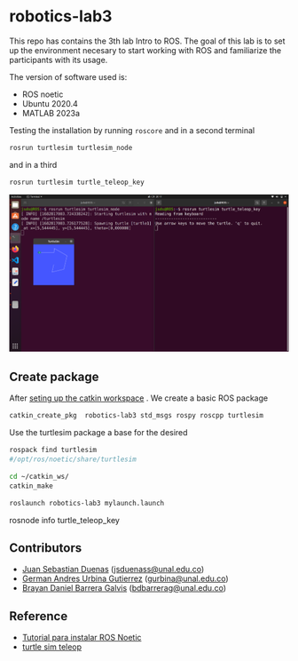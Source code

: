 # robotics-lab3
This repo has contains the 3th lab Intro to ROS. The goal of this lab is to set up the environment necesary to start working with ROS and familiarize the participants with its usage.

The version of software used is:
- ROS noetic  
- Ubuntu 2020.4 
- MATLAB 2023a

Testing the installation by running `roscore` and in a second terminal

```bash
rosrun turtlesim turtlesim_node
```

and in a third

```bash
rosrun turtlesim turtle_teleop_key 
```

![turtlesim](./media/turtlesim.png)

## Create package
After [seting up the catkin workspace](http://wiki.ros.org/catkin/Tutorials/create_a_workspace) . We create a basic ROS package

```bash
catkin_create_pkg  robotics-lab3 std_msgs rospy roscpp turtlesim
```

Use the turtlesim package a base for the desired 

```bash
rospack find turtlesim 
#/opt/ros/noetic/share/turtlesim
```


```bash
cd ~/catkin_ws/
catkin_make
```

```bash
roslaunch robotics-lab3 mylaunch.launch 
```

rosnode  info turtle_teleop_key

## Contributors
- [Juan Sebastian Duenas](https://github.com/jsduenass) (jsduenass@unal.edu.co)
- [German Andres Urbina Gutierrez](https://github.com/gurbinaUn)  (gurbina@unal.edu.co)
- [Brayan Daniel Barrera Galvis](https://github.com/brayandan) (bdbarrerag@unal.edu.co)

## Reference
- [Tutorial para instalar ROS Noetic](https://github.com/fegonzalez7/rob_unal_clase2)
- [turtle sim teleop](https://docs.ros.org/en/melodic/api/turtlesim/html/teleop__turtle__key_8cpp_source.html)